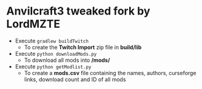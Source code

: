 # Anvilcraft3 tweaked fork by LordMZTE
- Execute `gradlew buildTwitch`
    - To create the **Twitch Import** zip file in **build/lib**
- Execute `python downloadMods.py`
    - To download all mods into **/mods/**
- Execute `python getModlist.py`
    - To create a **mods.csv** file containing the names, authors, curseforge links, download count and ID of all mods
